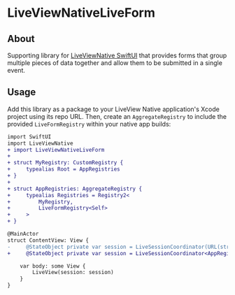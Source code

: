 # LiveViewNativeLiveForm

## About

Supporting library for [LiveViewNative SwiftUI](https://github.com/liveviewnative/liveview-client-swiftui) that provides forms that group multiple pieces of data together and allow them to be submitted in a single event.


## Usage

Add this library as a package to your LiveView Native application's Xcode project using its repo URL. Then, create an `AggregateRegistry` to include the provided `LiveFormRegistry` within your native app builds:

```diff
import SwiftUI
import LiveViewNative
+ import LiveViewNativeLiveForm
+
+ struct MyRegistry: CustomRegistry {
+     typealias Root = AppRegistries
+ }
+
+ struct AppRegistries: AggregateRegistry {
+     typealias Registries = Registry2<
+         MyRegistry,
+         LiveFormRegistry<Self>
+     >
+ }

@MainActor
struct ContentView: View {
-     @StateObject private var session = LiveSessionCoordinator(URL(string: "http://localhost:4000/")!)
+     @StateObject private var session = LiveSessionCoordinator<AppRegistries>(URL(string: "http://localhost:4000/")!)

    var body: some View {
        LiveView(session: session)
    }
}
```
